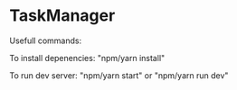 # TaskManager
Usefull commands:

To install depenencies: "npm/yarn install"

To run dev server: "npm/yarn start" or "npm/yarn run dev"
